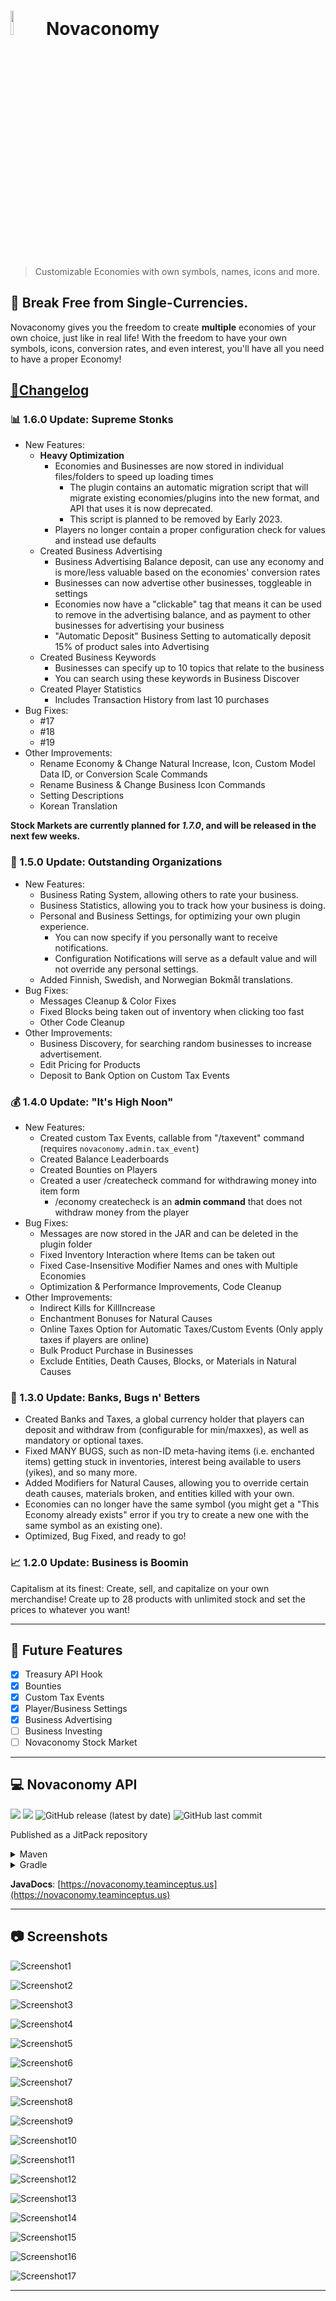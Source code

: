 # <img src="https://cdn.discordapp.com/attachments/894254760075603980/984954715555123281/novaconomy.png" style="height: 10%; width: 10%;"> Novaconomy
> Customizable Economies with own symbols, names, icons and more.

## 💸 **Break Free from Single-Currencies.**
Novaconomy gives you the freedom to create **multiple** economies of your own choice, just like in real life!
With the freedom to have your own symbols, icons, conversion rates, and even interest, you'll have all you need to have a proper Economy!

<h2 style="text-decoration: underline;">📓Changelog</h2>

### 📊 1.6.0 Update: Supreme Stonks
- New Features:
  - **Heavy Optimization**
    - Economies and Businesses are now stored in individual files/folders to speed up loading times
      - The plugin contains an automatic migration script that will migrate existing economies/plugins into the new format, and API that uses it is now deprecated.
      - This script is planned to be removed by Early 2023.
    - Players no longer contain a proper configuration check for values and instead use defaults
  - Created Business Advertising
    - Business Advertising Balance deposit, can use any economy and is more/less valuable based on the economies' conversion rates
    - Businesses can now advertise other businesses, toggleable in settings
    - Economies now have a "clickable" tag that means it can be used to remove in the advertising balance, and as payment to other businesses for advertising your business
    - "Automatic Deposit" Business Setting to automatically deposit 15% of product sales into Advertising  
  - Created Business Keywords
    - Businesses can specify up to 10 topics that relate to the business
    - You can search using these keywords in Business Discover
  - Created Player Statistics
    - Includes Transaction History from last 10 purchases 
- Bug Fixes:
  - #17 
  - #18
  - #19
- Other Improvements:
  - Rename Economy & Change Natural Increase, Icon, Custom Model Data ID, or Conversion Scale Commands
  - Rename Business & Change Business Icon Commands
  - Setting Descriptions
  - Korean Translation
 
**Stock Markets are currently planned for _1.7.0_, and will be released in the next few weeks.**
### 👔 1.5.0 Update: Outstanding Organizations
- New Features:
  - Business Rating System, allowing others to rate your business.
  - Business Statistics, allowing you to track how your business is doing.
  - Personal and Business Settings, for optimizing your own plugin experience.
    - You can now specify if you personally want to receive notifications.
    - Configuration Notifications will serve as a default value and will not override any personal settings.
  - Added Finnish, Swedish, and Norwegian Bokmål translations.
- Bug Fixes:
  - Messages Cleanup & Color Fixes
  - Fixed Blocks being taken out of inventory when clicking too fast
  - Other Code Cleanup
- Other Improvements:
  - Business Discovery, for searching random businesses to increase advertisement.
  - Edit Pricing for Products
  - Deposit to Bank Option on Custom Tax Events

### 💰 1.4.0 Update: "It's High Noon"
- New Features:
  - Created custom Tax Events, callable from "/taxevent" command (requires `novaconomy.admin.tax_event`)
  - Created Balance Leaderboards
  - Created Bounties on Players
  - Created a user /createcheck command for withdrawing money into item form
    - /economy createcheck is an **admin command** that does not withdraw money from the player 
- Bug Fixes:
  - Messages are now stored in the JAR and can be deleted in the plugin folder
  - Fixed Inventory Interaction where Items can be taken out
  - Fixed Case-Insensitive Modifier Names and ones with Multiple Economies
  - Optimization & Performance Improvements, Code Cleanup
- Other Improvements:
  - Indirect Kills for KillIncrease
  - Enchantment Bonuses for Natural Causes
  - Online Taxes Option for Automatic Taxes/Custom Events (Only apply taxes if players are online)
  - Bulk Product Purchase in Businesses
  - Exclude Entities, Death Causes, Blocks, or Materials in Natural Causes

### 🏦 1.3.0 Update: Banks, Bugs n' Betters
- Created Banks and Taxes, a global currency holder that players can deposit and withdraw from (configurable for min/maxxes), as well as mandatory or optional taxes.
- Fixed MANY BUGS, such as non-ID meta-having items (i.e. enchanted items) getting stuck in inventories, interest being available to users (yikes), and so many more.
- Added Modifiers for Natural Causes, allowing you to override certain death causes, materials broken, and entities killed with your own.
- Economies can no longer have the same symbol (you might get a "This Economy already exists" error if you try to create a new one with the same symbol as an existing one).
- Optimized, Bug Fixed, and ready to go!

### 📈 1.2.0 Update: Business is Boomin
Capitalism at its finest: Create, sell, and capitalize on your own merchandise! Create up to 28 products with
unlimited stock and set the prices to whatever you want!

-----
## 🔮 Future Features
- [x] Treasury API Hook
- [x] Bounties
- [x] Custom Tax Events
- [x] Player/Business Settings
- [x] Business Advertising
- [ ] Business Investing
- [ ] Novaconomy Stock Market

-----
## 💻 Novaconomy API
[![](https://jitpack.io/v/Team-Inceptus/Novaconomy.svg)](https://jitpack.io/#Team-Inceptus/Novaconomy)
[![](https://jitci.com/gh/Team-Inceptus/Novaconomy/svg)](https://jitci.com/gh/Team-Inceptus/Novaconomy)
![GitHub release (latest by date)](https://img.shields.io/github/v/release/Team-Inceptus/Novaconomy)
![GitHub last commit](https://img.shields.io/github/last-commit/Team-Inceptus/Novaconomy)

Published as a JitPack repository
<details>
    <summary>Maven</summary>

```xml
	<project>
	    <repositories>
		    <repository>
		        <id>jitpack.io</id>
		        <url>https://jitpack.io</url>
		    </repository>
	    </repositories>
    
        <dependencies>
            <!-- Include just the API -->
            <dependency>
                <groupId>us.teaminceptus.Novaconomy</groupId>
                <artifactId>novaconomy-api</artifactId>
                <version>1.2.0</version>
            </dependency>
            <!-- Include the Actual Plugin -->
            <dependency>
                <groupId>us.teaminceptus.Novaconomy</groupId>
                <artifactId>novaconomy</artifactId>
                <version>1.2.0</version>
            </dependency>
        </dependencies>
	</project>
```
</details>

<details>
    <summary>Gradle</summary>

```gradle
		repositories {
			maven { url 'https://jitpack.io' }
		}

	 	dependencies {
	   	     implementation 'com.github.Novaconomy:novaconomy-api:Tag'
	   	     // Include the Actual Plugin
	   	     implementation 'us.teaminceptus.Novaconomy:novaconomy:1.2.0'
		}	
```
</details>

**JavaDocs**: [https://novaconomy.teaminceptus.us](https://novaconomy.teaminceptus.us)

-----
## 📷 Screenshots
![Screenshot1](https://cdn.discordapp.com/attachments/894254760075603980/1018685509641449532/2022-09-11_19.45.01.png)

![Screenshot2](https://media.discordapp.net/attachments/894254760075603980/1018685509410754600/2022-09-11_19.45.27.png)

![Screenshot3](https://media.discordapp.net/attachments/894254760075603980/1018685509054255194/2022-09-11_19.45.46.png)

![Screenshot4](https://media.discordapp.net/attachments/894254760075603980/1018685508781609011/2022-09-11_19.51.54.png)

![Screenshot5](https://media.discordapp.net/attachments/894254760075603980/1006817734664925295/2022-08-10_01.52.53.png)

![Screenshot6](https://media.discordapp.net/attachments/894254760075603980/1006817734337757224/2022-08-10_01.53.07.png)

![Screenshot7](https://media.discordapp.net/attachments/894254760075603980/1006817733972856902/2022-08-10_01.53.21.png)

![Screenshot8](https://media.discordapp.net/attachments/894254760075603980/1006817734983684096/2022-08-10_01.51.46.png)

![Screenshot9](https://cdn.discordapp.com/attachments/894254760075603980/998836906706083872/2022-07-19_01.19.59.png)

![Screenshot10](https://cdn.discordapp.com/attachments/894254760075603980/998836907876302938/2022-07-19_01.19.18.png)

![Screenshot11](https://cdn.discordapp.com/attachments/894254760075603980/987617972937957376/2022-06-18_02.20.03.png)

![Screenshot12](https://cdn.discordapp.com/attachments/894254760075603980/987617972480798740/2022-06-18_02.20.12.png)

![Screenshot13](https://cdn.discordapp.com/attachments/860730694551863328/949806777539653712/2022-03-05_17.12.13.png)

![Screenshot14](https://cdn.discordapp.com/attachments/860730694551863328/949806777917116476/2022-03-05_17.11.33.png)

![Screenshot15](https://cdn.discordapp.com/attachments/860730694551863328/949806778793721866/2022-03-05_17.09.03.png)

![Screenshot16](https://cdn.discordapp.com/attachments/860730694551863328/949806779343200326/2022-03-05_17.08.31.png)

![Screenshot17](https://cdn.discordapp.com/attachments/860730694551863328/949806779775205396/2022-03-05_17.08.18.png)

-----
